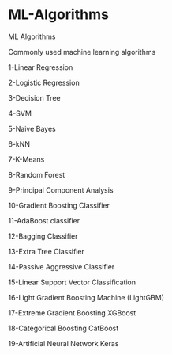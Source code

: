 # ML-Algorithms
ML Algorithms

Commonly used machine learning algorithms

1-Linear Regression

2-Logistic Regression

3-Decision Tree

4-SVM

5-Naive Bayes

6-kNN

7-K-Means

8-Random Forest

9-Principal Component Analysis

10-Gradient Boosting Classifier

11-AdaBoost classifier

12-Bagging Classifier

13-Extra Tree Classifier

14-Passive Aggressive Classifier

15-Linear Support Vector Classification

16-Light Gradient Boosting Machine (LightGBM)

17-Extreme Gradient Boosting XGBoost

18-Categorical  Boosting CatBoost

19-Artificial Neural Network Keras

